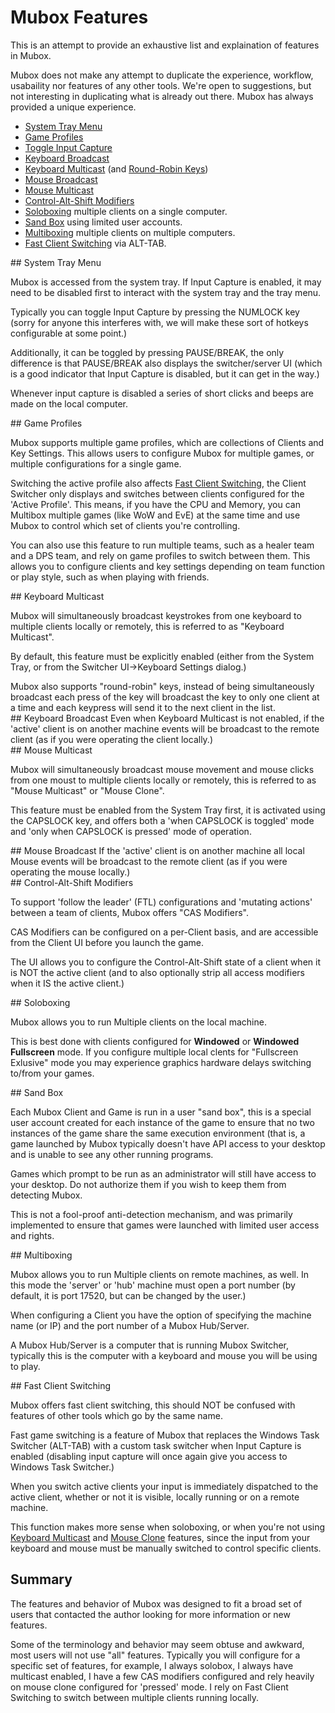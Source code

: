 # Mubox Features

This is an attempt to provide an exhaustive list and explaination of features in Mubox.

Mubox does not make any attempt to duplicate the experience, workflow, usabaility nor features of any other tools. We're open to suggestions, but not interesting in duplicating what is already out there. Mubox has always provided a unique experience.

- [System Tray Menu](#system-tray)
- [Game Profiles](#game-profiles)
- [Toggle Input Capture](#input-capture)
- [Keyboard Broadcast](#keyboard-broadcast)
- [Keyboard Multicast](#keyboard-multicast) (and [Round-Robin Keys](#round-robin-keys))
- [Mouse Broadcast](#mouse-broadcast)
- [Mouse Multicast](#mouse-multicast)
- [Control-Alt-Shift Modifiers](#cas-modifiers)
- [Soloboxing](#soloboxing) multiple clients on a single computer.
- [Sand Box](#sandbox) using limited user accounts.
- [Multiboxing](#multiboxing) multiple clients on multiple computers.
- [Fast Client Switching](#fast-client-switching) via ALT-TAB.

<div id="system-tray"></div>
## System Tray Menu

Mubox is accessed from the system tray. If Input Capture is enabled, it may need to be disabled first to interact with the system tray and the tray menu.

<div id="toggle-capture"></div>
Typically you can toggle Input Capture by pressing the NUMLOCK key (sorry for anyone this interferes with, we will make these sort of hotkeys configurable at some point.)

Additionally, it can be toggled by pressing PAUSE/BREAK, the only difference is that PAUSE/BREAK also displays the switcher/server UI (which is a good indicator that Input Capture is disabled, but it can get in the way.)

Whenever input capture is disabled a series of short clicks and beeps are made on the local computer.


<div id="game-profiles"></div>
## Game Profiles

Mubox supports multiple game profiles, which are collections of Clients and Key Settings. This allows users to configure Mubox for multiple games, or multiple configurations for a single game.

Switching the active profile also affects [Fast Client Switching](#fast-client-switching), the Client Switcher only displays and switches between clients configured for the 'Active Profile'. This means, if you have the CPU and Memory, you can Multibox multiple games (like WoW and EvE) at the same time and use Mubox to control which set of clients you're controlling.

You can also use this feature to run multiple teams, such as a healer team and a DPS team, and rely on game profiles to switch between them. This allows you to configure clients and key settings depending on team function or play style, such as when playing with friends.


<div id="keyboard-multicast"></div>
## Keyboard Multicast

Mubox will simultaneously broadcast keystrokes from one keyboard to multiple clients locally or remotely, this is referred to as "Keyboard Multicast".

By default, this feature must be explicitly enabled (either from the System Tray, or from the Switcher UI->Keyboard Settings dialog.)

<div id="round-robin-keys"></div>
Mubox also supports "round-robin" keys, instead of being simultaneously broadcast each press of the key will broadcast the key to only one client at a time and each keypress will send it to the next client in the list.

<div id="keyboard-broadcast"></div>
## Keyboard Broadcast
Even when Keyboard Multicast is not enabled, if the 'active' client is on another machine events will be broadcast to the remote client (as if you were operating the client locally.)


<div id="mouse-multicast"></div>
## Mouse Multicast

Mubox will simultaneously broadcast mouse movement and mouse clicks from one moust to multiple clients locally or remotely, this is referred to as "Mouse Multicast" or "Mouse Clone".

This feature must be enabled from the System Tray first, it is activated using the CAPSLOCK key, and offers both a 'when CAPSLOCK is toggled' mode and 'only when CAPSLOCK is pressed' mode of operation.


<div id="mouse-broadcast"></div>
## Mouse Broadcast
If the 'active' client is on another machine all local Mouse events will be broadcast to the remote client (as if you were operating the mouse locally.)


<div id="cas-modifiers"></div>
## Control-Alt-Shift Modifiers

To support 'follow the leader' (FTL) configurations and 'mutating actions' between a team of clients, Mubox offers "CAS Modifiers".

CAS Modifiers can be configured on a per-Client basis, and are accessible from the Client UI before you launch the game.

The UI allows you to configure the Control-Alt-Shift state of a client when it is NOT the active client (and to also optionally strip all access modifiers when it IS the active client.)


<div id="soloboxing"></div>
## Soloboxing

Mubox allows you to run Multiple clients on the local machine. 

This is best done with clients configured for **Windowed** or **Windowed Fullscreen** mode. If you configure multiple local clents for "Fullscreen Exlusive" mode you may experience graphics hardware delays switching to/from your games.


<div id="sandbox"></div>
## Sand Box

Each Mubox Client and Game is run in a user "sand box", this is a special user account created for each instance of the game to ensure that no two instances of the game share the same execution environment (that is, a game launched by Mubox typically doesn't have API access to your desktop and is unable to see any other running programs.

Games which prompt to be run as an administrator will still have access to your desktop. Do not authorize them if you wish to keep them from detecting Mubox.

This is not a fool-proof anti-detection mechanism, and was primarily implemented to ensure that games were launched with limited user access and rights.


<div id="multiboxing"></div>
## Multiboxing

Mubox allows you to run Multiple clients on remote machines, as well. In this mode the 'server' or 'hub' machine must open a port number (by default, it is port 17520, but can be changed by the user.)

When configuring a Client you have the option of specifying the machine name (or IP) and the port number of a Mubox Hub/Server.

A Mubox Hub/Server is a computer that is running Mubox Switcher, typically this is the computer with a keyboard and mouse you will be using to play.


<div id="fast-client-switching"></div>
## Fast Client Switching

Mubox offers fast client switching, this should NOT be confused with features of other tools which go by the same name.

Fast game switching is a feature of Mubox that replaces the Windows Task Switcher (ALT-TAB) with a custom task switcher when Input Capture is enabled (disabling input capture will once again give you access to Windows Task Switcher.)

When you switch active clients your input is immediately dispatched to the active client, whether or not it is visible, locally running or on a remote machine.

This function makes more sense when soloboxing, or when you're not using [Keyboard Multicast](#keyboard-multicast) and [Mouse Clone](#mouse-clone) features, since the input from your keyboard and mouse must be manually switched to control specific clients.


## Summary

The features and behavior of Mubox was designed to fit a broad set of users that contacted the author looking for more information or new features.

Some of the terminology and behavior may seem obtuse and awkward, most users will not use "all" features. Typically you will configure for a specific set of features, 
for example, I always solobox, I always have multicast enabled, I have a few CAS modifiers configured and rely heavily on mouse clone configured for 'pressed' mode. 
I rely on Fast Client Switching to switch between multiple clients running locally.